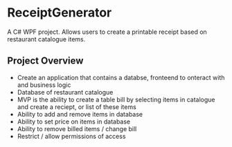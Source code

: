 # ReceiptGenerator
A C# WPF project. Allows users to create a printable receipt based on restaurant catalogue items. 

## Project Overview
- Create an application that contains a databse, fronteend to onteract with and business logic
- Database of restaurant catalogue
- MVP is the ability to create a table bill by selecting items in catalogue and create a reciept, or list of these items
- Ability to add and remove items in database
- Ability to set price on items in database
- Ability to remove billed items / change bill
- Restrict / allow permissions of access
